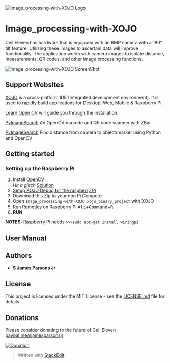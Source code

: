 


![Image_processing-with-XOJO Logo](/Image_processing-with-XOJO.png)

# Image_processing-with-XOJO

Cell Eleven has hardware that is equipped with an 8MP camera with a 180° tilt feature.  Utilizing these images to ascertain data will improve functionality.  The application works with camera images to isolate distance, measurements, QR codes, and other image processing functions. 

![Image_processing-with-XOJO ScreenShot](/Image_processing-with-XOJO_screenShot.png)


## Support Websites
[XOJO](https://www.xojo.com/) is a cross-platform IDE (Integrated development environment).  It is used to rapidly build applications for Desktop, Web, Mobile & Raspberry Pi.

[Learn Open CV](https://www.learnopencv.com/install-opencv-4-on-raspberry-pi/) will guide you through the installation.

[PyImageSearch](https://www.pyimagesearch.com/2018/05/21/an-opencv-barcode-and-qr-code-scanner-with-zbar/) An OpenCV barcode and QR code scanner with ZBar

[PyImageSearch](https://www.pyimagesearch.com/2015/01/19/find-distance-camera-objectmarker-using-python-opencv/) Find distance from camera to object/marker using Python and OpenCV

## Getting started
 
### Setting up the Raspberry Pi
1. Install [OpenCV](https://www.pyimagesearch.com/2018/09/26/install-opencv-4-on-your-raspberry-pi/) <br> *Hit a glitch* [Solution](https://bit.ly/2B6NDON)
3.  [Setup XOJO Debug for the raspberry Pi](https://docs.xojo.com/UserGuide:Getting_Started_with_Raspberry_Pi)
4. Download this Zip to your non Pi Computer
5.  Open ```Image_processing-with-XOJO.xojo_binary_project``` with XOJO
 6. Run Remotley on Raspberry Pi <kbd>Alt</kbd>+<kbd>Command</kbd>+<kbd>R</kbd>
 7.  **RUN**
 
 **NOTES:** Raspberry Pi needs  ```>>>sudo apt-get install wiringpi```

## User Manual


## Authors

* **[S James Parsons Jr](https://www.linkedin.com/in/sjamesparsonsjr/)** 

## License

This project is licensed under the MIT License - see the [LICENSE.md](LICENSE.md) file for details

## Donations
Please consider donating to the future of Cell Eleven
[paypal.me/sjamesparsonsjr](https://www.paypal.com/paypalme/my/profile)


[![Donation](https://www.thenewatlantis.com/imgLib/20200417_paypal.jpg)](https://www.paypal.com/paypalme/my/profile)







> Written with [StackEdit](https://stackedit.io/).
